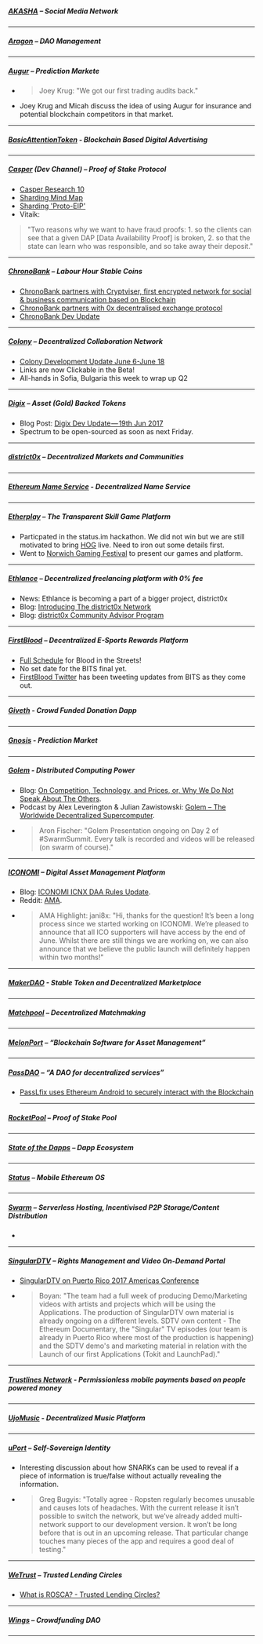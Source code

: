 
##### [AKASHA](http://akasha.world/) – Social Media Network


---
##### [Aragon](http://aragon.one/) – DAO Management


---
##### [Augur](https://augur.net/) – Prediction Markete
- > Joey Krug: "We got our first trading audits back."
- Joey Krug and Micah discuss the idea of using Augur for insurance and potential blockchain competitors in that market.

---
##### [BasicAttentionToken](https://basicattentiontoken.org/) - Blockchain Based Digital Advertising


---  
##### [Casper](https://blog.ethereum.org/2015/08/01/introducing-casper-friendly-ghost/) (Dev Channel) – Proof of Stake Protocol
- [Casper Research 10](https://www.youtube.com/watch?v=e8_9fbFHd3Y)
- [Sharding Mind Map](https://www.mindomo.com/mindmap/sharding-d7cf8b6dee714d01a77388cb5d9d2a01)
- [Sharding 'Proto-EIP'](http://vitalik.ca/files/basic_sharding.html)
- Vitaik:
 >"Two reasons why we want to have fraud proofs: 1. so the clients can see that a given DAP [Data Availability Proof] is broken,  2. so that the state can learn who was responsible, and so take away their deposit."
---
##### [ChronoBank](http://chronobank.io/) – Labour Hour Stable Coins
- [ChronoBank partners with Cryptviser, first encrypted network for social & business communication based on Blockchain](https://twitter.com/ChronobankNews/status/875691417213038593)
- [ChronoBank partners with 0x decentralised exchange protocol](https://twitter.com/ChronobankNews/status/875451519881011200)
- [ChronoBank Dev Update](https://twitter.com/ChronobankNews/status/875053230992105476)

---
##### [Colony](http://colony.io/) – Decentralized Collaboration Network
- [Colony Development Update June 6-June 18](https://www.reddit.com/r/joincolony/comments/6hy2kp/colony_development_update_june_6june_18/)
- Links are now Clickable in the Beta!
- All-hands in Sofia, Bulgaria this week to wrap up Q2
---
##### [Digix](https://digix.io/) – Asset (Gold) Backed Tokens
- Blog Post: [Digix Dev Update — 19th Jun 2017](https://medium.com/@Digix/digix-dev-update-19th-jun-2017-1e2120044060)
- Spectrum to be open-sourced as soon as next Friday.
---
##### [district0x](https://district0x.io/) – Decentralized Markets and Communities

---
##### [Ethereum Name Service](https://ens.codetract.io) - Decentralized Name Service


---
##### [Etherplay](http://etherplay.io) – The Transparent Skill Game Platform
- Particpated in the status.im hackathon. We did not win but we are still motivated to bring [HOG](https://github.com/status-im/hackathon/issues/86) live. Need to iron out some details first.
- Went to [Norwich Gaming Festival](http://www.norwichgamingfestival.com/) to present our games and platform.

---
##### [Ethlance](http://ethlance.com/) – Decentralized freelancing platform with 0% fee
- News: Ethlance is becoming a part of a bigger project, district0x
- Blog: [Introducing The district0x Network](https://blog.district0x.io/introducing-the-district0x-network-5d45a72d364a)
- Blog: [district0x Community Advisor Program](https://blog.district0x.io/district0x-community-advisor-program-c4e0b15b1243)

---
##### [FirstBlood](https://firstblood.io/) – Decentralized E-Sports Rewards Platform
- [Full Schedule](https://docs.google.com/spreadsheets/d/17DStKwiUdjw4iI0j2r6k_2_4jQOEGxsHizNhZLBNLx4/edit#gid=0) for Blood in the Streets!
- No set date for the BITS final yet.
- [FirstBlood Twitter](https://twitter.com/firstbloodio) has been tweeting updates from BITS as they come out.
---
##### [Giveth](http://www.giveth.io/) - Crowd Funded Donation Dapp


---
##### [Gnosis](https://gnosis.pm/) - Prediction Market 


---  
##### [Golem](https://golem.network/) - Distributed Computing Power
- Blog: [On Competition, Technology, and Prices, or, Why We Do Not Speak About The Others](https://blog.golemproject.net/on-competition-technology-and-prices-or-why-we-do-not-speak-about-the-others-b3d40adbb994).
- Podcast by Alex Leverington & Julian Zawistowski: [Golem – The Worldwide Decentralized Supercomputer](https://epicenter.tv/episode/187/).
- > Aron Fischer: "Golem Presentation ongoing on Day 2 of #SwarmSummit. Every talk is recorded and videos will be released (on swarm of course)."

---
##### [ICONOMI](https://iconomi.net/) – Digital Asset Management Platform
- Blog: [ICONOMI ICNX DAA Rules Update](https://medium.com/iconominet/iconomi-icnx-daa-rules-update-5a59dd2761c).
- Reddit: [AMA](https://www.reddit.com/r/ICONOMI/comments/6fdso7/iconomi_ama_june_2017/).
- > AMA Highlight: jani8x: "Hi, thanks for the question! It’s been a long process since we started working on ICONOMI. We’re pleased to announce that all ICO supporters will have access by the end of June. Whilst there are still things we are working on, we can also announce that we believe the public launch will definitely happen within two months!"
---
##### [MakerDAO](http://makerdao.com/) - Stable Token and Decentralized Marketplace


---
##### [Matchpool](http://matchpool.co/) – Decentralized Matchmaking


---
##### [MelonPort](https://melonport.com/) – “Blockchain Software for Asset Management”


---
##### [PassDAO](https://forum.passdao.org/) – “A DAO for decentralized services”
- [PassLfix uses Ethereum Android to securely interact with the Blockchain](https://keepingstock.net/passlfix-uses-ethereum-android-to-securely-interact-with-the-blockchain-bbbc426a22d1)
  
  ---
##### [RocketPool](http://www.rocketpool.net/) – Proof of Stake Pool


---
##### [State of the Dapps](https://dapps.ethercasts.com/) – Dapp Ecosystem


---
##### [Status](http://status.im/) – Mobile Ethereum OS

---
##### [Swarm](http://swarm-gateways.net/bzz:/theswarm.eth/) – Serverless Hosting, Incentivised P2P Storage/Content Distribution
- 

---
##### [SingularDTV](https://singulardtv.com/) – Rights Management and Video On-Demand Portal
- [SingularDTV on Puerto Rico 2017 Americas Conference](https://mobile.twitter.com/crozen1/status/875037083106148352)
- > Boyan: "The team had a full week of producing Demo/Marketing videos with artists and projects which will be using the Applications. The production of SingularDTV own material is already ongoing on a different levels. SDTV own content - The Ethereum Documentary, the "Singular" TV episodes (our team is already in Puerto Rico where most of the production is happening) and the SDTV demo's and marketing material in relation with the Launch of our first Applications (Tokit and LaunchPad)."

---
##### [Trustlines Network](http://trustlines.network) - Permissionless mobile payments based on people powered money


---
##### [UjoMusic](https://ujomusic.com/) - Decentralized Music Platform


---  
##### [uPort](https://www.uport.me/) – Self-Sovereign Identity 
- Interesting discussion about how SNARKs can be used to reveal if a piece of information is true/false without actually revealing the information.
- >Greg Bugyis: "Totally agree - Ropsten regularly becomes unusable and causes lots of headaches. With the current release it isn’t possible to switch the network, but we’ve already added multi-network support to our development version. It won’t be long before that is out in an upcoming release. That particular change touches many pieces of the app and requires a good deal of testing."
---
##### [WeTrust](https://www.wetrust.io/) – Trusted Lending Circles
- [What is ROSCA? - Trusted Lending Circles?](https://rosca-test.wetrust.io/tutorial)

---
##### [Wings](https://wings.ai/) – Crowdfunding DAO


---

